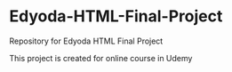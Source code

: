 # Edyoda-HTML-Final-Project
Repository for Edyoda HTML Final Project

This project is created for online course in Udemy
